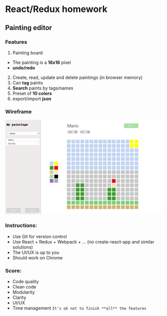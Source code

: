 # React/Redux homework

## Painting editor

### Features
1. Painting board
  - The painting is a **16x16** pixel
  - **undo/redo**
2. Create, read, update and delete paintings (in browser memory)
4. Can **tag** paints
5. **Search** paints by tags/names
6. Preset of **10 colors**
7. export/import **json**

### Wireframe
<img src="./proto.png" width="600"/>


### Instructions:
 - Use Git for version control
 - Use React + Redux + Webpack + ... (no create-react-app and similar solutions)
 - The UI/UX is up to you
 - Should work on Chrome


### Score:
* Code quality
* Clean code
* Modularity
* Clarity
* UI/UX
* Time management `It's ok not to finish **all** the features`
  
